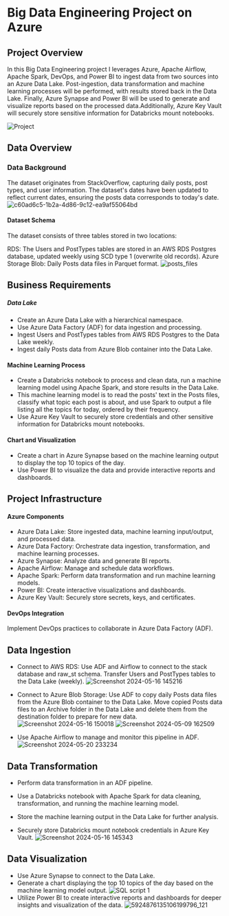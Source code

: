 # Big Data Engineering Project on Azure
## Project Overview

In this Big Data Engineering project I leverages Azure, Apache Airflow, Apache Spark, DevOps, and Power BI to ingest data from two sources into an Azure Data Lake. Post-ingestion, data transformation and machine learning processes will be performed, with results stored back in the Data Lake. Finally, Azure Synapse and Power BI will be used to generate and visualize reports based on the processed data.Additionally, Azure Key Vault will securely store sensitive information for Databricks mount notebooks.

![Project](https://github.com/Anqa-H/End-to-end-big-data-pipeline-for-StackOverflow-posts-to-classify-topics-/assets/80011409/47e6a869-379b-4201-aecb-2fa1baa7aba1)
## Data Overview
### Data Background
The dataset originates from StackOverflow, capturing daily posts, post types, and user information. 
The dataset's dates have been updated to reflect current dates, ensuring the posts data corresponds to today's date.
![c60ad6c5-1b2a-4d86-9c12-ea9af55064bd](https://github.com/Anqa-H/End-to-end-big-data-pipeline-for-StackOverflow-posts-to-classify-topics-/assets/80011409/e1cefece-5434-4a3e-a82e-b4094180de07)

#### Dataset Schema
The dataset consists of three tables stored in two locations:

RDS: The Users and PostTypes tables are stored in an AWS RDS Postgres database, updated weekly using SCD type 1 (overwrite old records).
Azure Storage Blob: Daily Posts data files in Parquet format.
![posts_files](https://github.com/Anqa-H/End-to-end-big-data-pipeline-for-StackOverflow-posts-to-classify-topics-/assets/80011409/55b8b42b-f1bf-48b3-9171-48fc21cba414)
## Business Requirements
##### Data Lake 
- Create an Azure Data Lake with a hierarchical namespace.
- Use Azure Data Factory (ADF) for data ingestion and processing.
- Ingest Users and PostTypes tables from AWS RDS Postgres to the Data Lake weekly.
- Ingest daily Posts data from Azure Blob container into the Data Lake.
#### Machine Learning Process 
- Create a Databricks notebook to process and clean data, run a machine learning model using Apache Spark, and store results in the Data Lake.
- This machine learning model is to read the posts' text in the Posts files, classify what topic each post is about, and use Spark to output a file listing all the topics for today, ordered by their frequency.
- Use Azure Key Vault to securely store credentials and other sensitive information for Databricks mount notebooks.
####  Chart and Visualization 
- Create a chart in Azure Synapse based on the machine learning output to display the top 10 topics of the day.
- Use Power BI to visualize the data and provide interactive reports and dashboards.
## Project Infrastructure
#### Azure Components
- Azure Data Lake: Store ingested data, machine learning input/output, and processed data.
- Azure Data Factory: Orchestrate data ingestion, transformation, and machine learning processes.
- Azure Synapse: Analyze data and generate BI reports.
- Apache Airflow: Manage and schedule data workflows.
- Apache Spark: Perform data transformation and run machine learning models.
- Power BI: Create interactive visualizations and dashboards.
- Azure Key Vault: Securely store secrets, keys, and certificates.
#### DevOps Integration
Implement DevOps practices to collaborate in Azure Data Factory (ADF).
## Data Ingestion

- Connect to AWS RDS:
Use ADF and Airflow to connect to the stack database and raw_st schema.
Transfer Users and PostTypes tables to the Data Lake (weekly).
![Screenshot 2024-05-16 145216](https://github.com/Anqa-H/End-to-end-big-data-pipeline-for-StackOverflow-posts-to-classify-topics-/assets/80011409/fb9a3971-b573-4e26-8353-c3755a8bacfe)
- Connect to Azure Blob Storage:
Use ADF to copy daily Posts data files from the Azure Blob container to the Data Lake.
Move copied Posts data files to an Archive folder in the Data Lake and delete them from the destination folder to prepare for new data.
![Screenshot 2024-05-16 150018](https://github.com/Anqa-H/End-to-end-big-data-pipeline-for-StackOverflow-posts-to-classify-topics-/assets/80011409/d691499a-1c6c-41b9-ba3a-181f78688e96)
![Screenshot 2024-05-09 162509](https://github.com/Anqa-H/End-to-end-big-data-pipeline-for-StackOverflow-posts-to-classify-topics-/assets/80011409/b474d1a5-8485-4bea-882e-3a53b4a272b6)

- Use Apache Airflow to manage and monitor this pipeline in ADF.
![Screenshot 2024-05-20 233234](https://github.com/Anqa-H/End-to-end-big-data-pipeline-for-StackOverflow-posts-to-classify-topics-/assets/80011409/ff453cca-da6a-4f9e-abea-339943e576af)
## Data Transformation

- Perform data transformation in an ADF pipeline.
- Use a Databricks notebook with Apache Spark for data cleaning, transformation, and running the machine learning model.

- Store the machine learning output in the Data Lake for further analysis.

- Securely store Databricks mount notebook credentials in Azure Key Vault.
![Screenshot 2024-05-16 145343](https://github.com/Anqa-H/End-to-end-big-data-pipeline-for-StackOverflow-posts-to-classify-topics-/assets/80011409/fc4b63af-a0f3-473c-9f85-723adf924acd)
##  Data Visualization

- Use Azure Synapse to connect to the Data Lake.
- Generate a chart displaying the top 10 topics of the day based on the machine learning model output.
![SQL script 1](https://github.com/Anqa-H/End-to-end-big-data-pipeline-for-StackOverflow-posts-to-classify-topics-/assets/80011409/f5d61258-072d-408f-8ee9-4a785f7d6690)
- Utilize Power BI to create interactive reports and dashboards for deeper insights and visualization of the data.
![5924876135106199796_121](https://github.com/Anqa-H/End-to-end-big-data-pipeline-for-StackOverflow-posts-to-classify-topics-/assets/80011409/98fa64a2-28d0-4dd8-8d82-904e58d95543)
